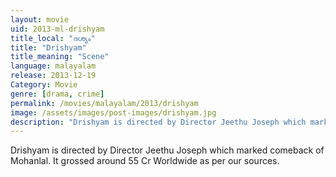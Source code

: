 ```yaml
---
layout: movie
uid: 2013-ml-drishyam
title_local: "ദ‍ശ്യം"
title: "Drishyam"
title_meaning: "Scene"
language: malayalam
release: 2013-12-19
Category: Movie
genre: [drama, crime]
permalink: /movies/malayalam/2013/drishyam
image: /assets/images/post-images/drishyam.jpg
description: "Drishyam is directed by Director Jeethu Joseph which marked comeback of Mohanlal. It grossed around 55 Cr Worldwide as per our sources."
---
```


Drishyam is directed by Director Jeethu Joseph which marked comeback of Mohanlal. It grossed around 55 Cr Worldwide as per our sources.